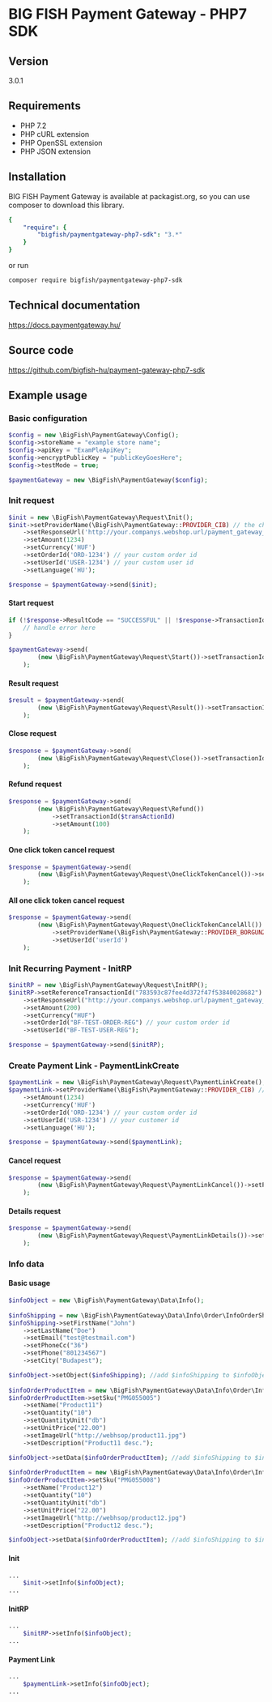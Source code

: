 # BIG FISH Payment Gateway - PHP7 SDK

## Version

3.0.1

## Requirements

 * PHP 7.2
 * PHP cURL extension
 * PHP OpenSSL extension
 * PHP JSON extension

## Installation

BIG FISH Payment Gateway is available at packagist.org, so you can use composer to download this library.

```yml
{
    "require": {
        "bigfish/paymentgateway-php7-sdk": "3.*"
    }
}
```

or run

```sh
composer require bigfish/paymentgateway-php7-sdk
```

## Technical documentation

https://docs.paymentgateway.hu/

## Source code

https://github.com/bigfish-hu/payment-gateway-php7-sdk

## Example usage

### Basic configuration

```php
$config = new \BigFish\PaymentGateway\Config();
$config->storeName = "example store name";
$config->apiKey = "ExamPleApiKey";
$config->encryptPublicKey = "publicKeyGoesHere";
$config->testMode = true;

$paymentGateway = new \BigFish\PaymentGateway($config);
```

### Init request

```php
$init = new \BigFish\PaymentGateway\Request\Init();
$init->setProviderName(\BigFish\PaymentGateway::PROVIDER_CIB) // the chosen payment method
    ->setResponseUrl('http://your.companys.webshop.url/payment_gateway_response') // callback url
    ->setAmount(1234)
    ->setCurrency('HUF')
    ->setOrderId('ORD-1234') // your custom order id
    ->setUserId('USER-1234') // your custom user id
    ->setLanguage('HU');

$response = $paymentGateway->send($init);
```

#### Start request

```php
if (!$response->ResultCode == "SUCCESSFUL" || !$response->TransactionId) {
    // handle error here
}

$paymentGateway->send(
        (new \BigFish\PaymentGateway\Request\Start())->setTransactionId($response->TransactionId)
    );
```

#### Result request

```php
$result = $paymentGateway->send(
        (new \BigFish\PaymentGateway\Request\Result())->setTransactionId($_GET['transactionId'])
    );
```

#### Close request

```php
$response = $paymentGateway->send(
        (new \BigFish\PaymentGateway\Request\Close())->setTransactionId($transActionId)
    );
```


#### Refund request

```php
$response = $paymentGateway->send(
        (new \BigFish\PaymentGateway\Request\Refund())
            ->setTransactionId($transActionId)
            ->setAmount(100)
    );
```


#### One click token cancel request

```php
$response = $paymentGateway->send(
        (new \BigFish\PaymentGateway\Request\OneClickTokenCancel())->setTransactionId($transActionId)
    );
```

#### All one click token cancel request

```php
$response = $paymentGateway->send(
        (new \BigFish\PaymentGateway\Request\OneClickTokenCancelAll())
            ->setProviderName(\BigFish\PaymentGateway::PROVIDER_BORGUN2)
            ->setUserId('userId')
    );
```
### Init Recurring Payment - InitRP

```php
$initRP = new \BigFish\PaymentGateway\Request\InitRP();
$initRP->setReferenceTransactionId("783593c87fee4d372f47f53840028682")
    ->setResponseUrl("http://your.companys.webshop.url/payment_gateway_response") // callback url
    ->setAmount(200)
    ->setCurrency("HUF")
    ->setOrderId("BF-TEST-ORDER-REG") // your custom order id
    ->setUserId("BF-TEST-USER-REG");

$response = $paymentGateway->send($initRP);
```

### Create Payment Link - PaymentLinkCreate

```php
$paymentLink = new \BigFish\PaymentGateway\Request\PaymentLinkCreate();
$paymentLink->setProviderName(\BigFish\PaymentGateway::PROVIDER_CIB) // the chosen payment method
    ->setAmount(1234)
    ->setCurrency('HUF')
    ->setOrderId('ORD-1234') // your custom order id
    ->setUserId('USR-1234') // your customer id
    ->setLanguage('HU');

$response = $paymentGateway->send($paymentLink);
```

#### Cancel request

```php
$response = $paymentGateway->send(
        (new \BigFish\PaymentGateway\Request\PaymentLinkCancel())->setPaymentLinkName($paymentLinkName)
    );
```

#### Details request

```php
$response = $paymentGateway->send(
        (new \BigFish\PaymentGateway\Request\PaymentLinkDetails())->setPaymentLinkName($paymentLinkName)
    );
```

### Info data


#### Basic usage
```php
$infoObject = new \BigFish\PaymentGateway\Data\Info();
 
$infoShipping = new \BigFish\PaymentGateway\Data\Info\Order\InfoOrderShippingData();
$infoShipping->setFirstName("John")
    ->setLastName("Doe")
    ->setEmail("test@testmail.com")
    ->setPhoneCc("36")
    ->setPhone("801234567")
    ->setCity("Budapest");

$infoObject->setObject($infoShipping); //add $infoShipping to $infoObject
 
$infoOrderProductItem = new \BigFish\PaymentGateway\Data\Info\Order\InfoOrderProductItem();
$infoOrderProductItem->setSku("PMG055005")
    ->setName("Product11")
    ->setQuantity("10")
    ->setQuantityUnit("db")
    ->setUnitPrice("22.00")
    ->setImageUrl("http://webhsop/product11.jpg")
    ->setDescription("Product11 desc.");

$infoObject->setData($infoOrderProductItem); //add $infoShipping to $infoObject
 
$infoOrderProductItem = new \BigFish\PaymentGateway\Data\Info\Order\InfoOrderProductItem();
$infoOrderProductItem->setSku("PMG055008")
    ->setName("Product12")
    ->setQuantity("10")
    ->setQuantityUnit("db")
    ->setUnitPrice("22.00")
    ->setImageUrl("http://webhsop/product12.jpg")
    ->setDescription("Product12 desc.");

$infoObject->setData($infoOrderProductItem); //add $infoShipping to $infoObject

```

#### Init

```php
...
    $init->setInfo($infoObject);
...
```

#### InitRP

```php
...
    $initRP->setInfo($infoObject);
...
```

#### Payment Link

```php
...
    $paymentLink->setInfo($infoObject);
...
```